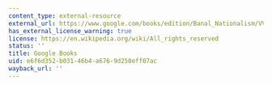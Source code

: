 ```yaml
---
content_type: external-resource
external_url: https://www.google.com/books/edition/Banal_Nationalism/VV18cdwqVf4C?hl=en&gbpv=1
has_external_license_warning: true
license: https://en.wikipedia.org/wiki/All_rights_reserved
status: ''
title: Google Books
uid: e6f6d352-b031-46b4-a676-9d250eff07ac
wayback_url: ''
---
```

